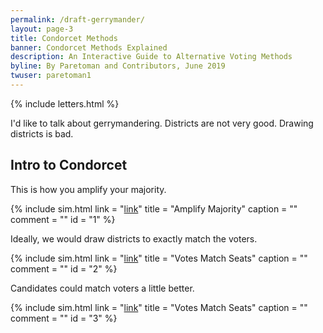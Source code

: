 ```yaml
---
permalink: /draft-gerrymander/
layout: page-3
title: Condorcet Methods
banner: Condorcet Methods Explained
description: An Interactive Guide to Alternative Voting Methods
byline: By Paretoman and Contributors, June 2019
twuser: paretoman1
---
```

{% include letters.html %}

I'd like to talk about gerrymandering. Districts are not very good. Drawing districts is bad.

## Intro to Condorcet

This is how you amplify your majority.

{% include sim.html 
link = "[link](https://paretoman.github.io/ballot/sandbox/?v=2.5&m=H4sIAAAAAAAAA3VSS47FMAi7S9Yswj_pVap3ktHM2YdgdfVUdWETEmOgP2OO6755K7Hoh4ptEvFmTDq52SL1aBZkNoupS73Iw2yRqBwWTLK5mdQLazbJ1D8fGnwqScWy48Q6rknDxjX-5qDhHUZdqlwWTPr6KrNeM_s1w9UkF3DfUMpzJl2P4YINABMcgHLBVlg1-cS7j6XU6lS4RaV0pEARGaB0tAA6kogWot0PdLYZPoPgTigcqSIPR1pKN9PXd54FLkJd0X5toBo0cgpKWrTronWpQ_gh8pAqdush1ir2Xs6qnBck1oZmbHe_PjtyNOIYiWO0jkYco3WMxBNXVld1jCQmAIMNjCOgEo7dlZGARMBBYCkJB4m3KQAsJeEg4SCfXyyRXM_czhnaWRBbaGfByIKRZW1yOeDs4PcfK4WSAkYDAAA)" 
title = "Amplify Majority"
caption = ""
comment = ""
id = "1" %}

Ideally, we would draw districts to exactly match the voters.

{% include sim.html 
link = "[link](https://paretoman.github.io/ballot/sandbox/?v=2.5&m=H4sIAAAAAAAAA3VSu2pDMQz9F88aLMmy7HxFh24hQwodChdaSjqE0n57ZZ0GQkK4w9HDko6O7nepZbff8zSaeqAwnKS2tCYpz7CkOjVZWWEmEw9LTWmONBoJw-qk0tOKAvZ_y0QOByq85lgdNNZjNzJeb2VyVNl6GwOlriR7jfq-qrTsKpVWduW3FiqWbo9WkfOASndfZMbDzHyY4RCCAzhfKPmKSc5jsOAGAAnugGDBLTBm8vJnhiW6RVQ4m0r0kQCF1wDRRwPQRxzegDezQGuS4SUEZ0LBSBV5MNLotGe6-1ZZx0N0V6zPJLFgI6NOToPiyKXVa2VWgG8DchvQ67Er0HJKe0ynBR0LcJwVy7aZelhNz7CoQTKD9AbJDNIbJDPHk5FTDZL1CoDwHXJ1dOmG2waRjhYdDDqO5mDgqHUB4GgOqR0M_PILOpLjouuKYZ2BZgPrDBAZIDJakhwGwI1ejtv2fno-f7zG3_60fX0et7fTufz8Ab6TmCGjAwAA)" 
title = "Votes Match Seats"
caption = ""
comment = ""
id = "2" %}

Candidates could match voters a little better.

{% include sim.html 
link = "[link](https://paretoman.github.io/ballot/sandbox/?v=2.5&m=H4sIAAAAAAAAA3VSu2pDMQz9F88aLMmy7HxFh24hQwodChdaSjqE0n57ZZ0GQkK4w9HDko6O7nepZbff8zSaeqAwnKS2tCYpz7CkOjVZWWEmEw9LTWmONBoJw-qk0tOKAvZ_y0QOByq85lgdNNZjNzJeb2VyVNl6GwOlriR7jfq-qrTsKpVWduW3FiqWbo9WkfOASndfZMbDzHyY4RCCAzhfKPmKSc5jsOAGAAnugGDBLTBm8vJnhiW6RVQ4m0r0kQCF1wDRRwPQRxzegDezQGuS4SUEZ0LBSBV5MNLotGe6-1ZZx0N0V6zPJLFgI6NOToPiyKXVa2VWgG8DchvQ67Er0HJKe0ynBR0LcJwVy7aZelhNz7CoQTKD9AbJDNIbJDPHk5FTDZL1CoDwHXJ1dOmG2waRjhYdDDqO5mDgqHUB4GgOqR0M_PILOpLjouuKYZ2BZgPrDBAZIDJakhwGwI1ejtv2fno-f7zG3_60fX0et7fTufz8Ab6TmCGjAwAA)" 
title = "Votes Match Seats"
caption = ""
comment = ""
id = "3" %}